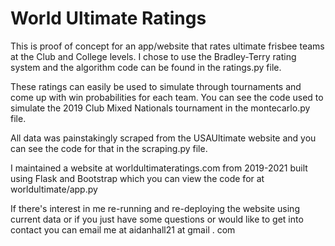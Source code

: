 # World Ultimate Ratings

This is proof of concept for an app/website that rates ultimate frisbee teams at the Club and College levels. I chose to use 
the Bradley-Terry rating system and the algorithm code can be found in the ratings.py file.

These ratings can easily be used to simulate through tournaments and come up with win probabilities for each team. You can see the code
used to simulate the 2019 Club Mixed Nationals tournament in the montecarlo.py file.

All data was painstakingly scraped from the USAUltimate website and you can see the code for that in the scraping.py file.

I maintained a website at worldultimateratings.com from 2019-2021 built using Flask and Bootstrap which you can view the code for at worldultimate/app.py

If there's interest in me re-running and re-deploying the website using current data or if you just have some questions or would like to get into contact you 
can email me at aidanhall21 at gmail . com